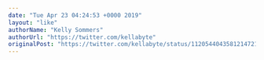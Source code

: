 ```yaml
---
date: "Tue Apr 23 04:24:53 +0000 2019"
layout: "like"
authorName: "Kelly Sommers"
authorUrl: "https://twitter.com/kellabyte"
originalPost: "https://twitter.com/kellabyte/status/1120544043581214721"
---
```

